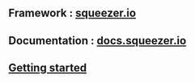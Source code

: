 ## Framework : [squeezer.io](https://squeezer.io)
## Documentation : [docs.squeezer.io](https://docs.squeezer.io/)

## [Getting started](https://docs.squeezer.io/getting-started/)